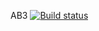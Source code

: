 AB3 [![Build status](https://ci.appveyor.com/api/projects/status/28xsl8m6836k2y8n/branch/main?svg=true)](https://ci.appveyor.com/project/VK86RUS/ab3/branch/main)
